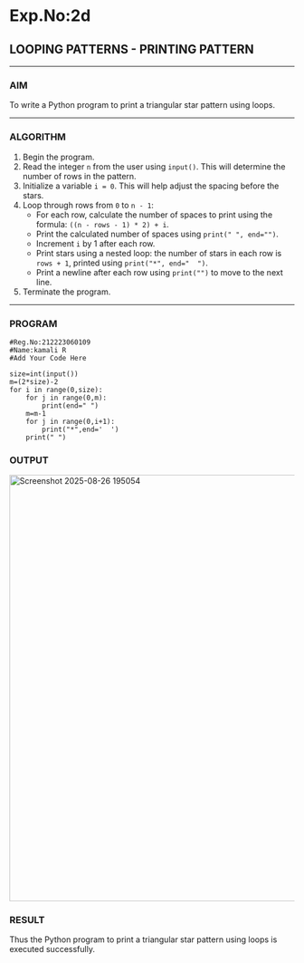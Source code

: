 # Exp.No:2d
## LOOPING PATTERNS - PRINTING PATTERN

---

### AIM  
To write a Python program to print a triangular star pattern using loops.

---

### ALGORITHM

1. Begin the program.  
2. Read the integer `n` from the user using `input()`. This will determine the number of rows in the pattern.  
3. Initialize a variable `i = 0`. This will help adjust the spacing before the stars.  
4. Loop through rows from `0` to `n - 1`:  
   - For each row, calculate the number of spaces to print using the formula: `((n - rows - 1) * 2) + i`.  
   - Print the calculated number of spaces using `print(" ", end="")`.  
   - Increment `i` by 1 after each row.  
   - Print stars using a nested loop: the number of stars in each row is `rows + 1`, printed using `print("*", end="  ")`.  
   - Print a newline after each row using `print("")` to move to the next line.  
5. Terminate the program.

---

### PROGRAM
```
#Reg.No:212223060109
#Name:kamali R
#Add Your Code Here

size=int(input())
m=(2*size)-2
for i in range(0,size):
    for j in range(0,m):
        print(end=" ")
    m=m-1
    for j in range(0,i+1):
        print("*",end='  ')
    print(" ")

```

### OUTPUT
<img width="1047" height="753" alt="Screenshot 2025-08-26 195054" src="https://github.com/user-attachments/assets/ec2c4f6f-8ae0-4240-8d8c-5ebb6f21976d" />

### RESULT
Thus the Python program to print a triangular star pattern using loops is executed successfully.
